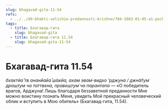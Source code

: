 ```yaml
---
slug: bhagavad-gita-11-54
refs:
  - ../../49-bhakti-velichie-predannosti-krishne/784-1983-01-05-a1-pochemu-vajshnavy-ne-ispolzuyut-misticheskuyu-jogu.md
tags:
  - title: Бхагавад-гита
    slug: bhagavad-gita
  - title: Бхагавад-гита 11.54
    slug: bhagavad-gita-11-54
---
```


# Бхагавад-гита 11.54

*бхактйа̄ тв ананйайа̄ ш́акйа, ахам эвам̇-видхо ’рджуна / джн̃а̄тум̇ драш̣т̣ум ча таттвена, правеш̣т̣ум̇ ча парантапа* — «О победитель врагов, Арджуна! Лишь благодаря беззаветной преданности Мне можно воистину познать Меня, увидеть Мой прекрасный человеческий облик и вступить в Мою обитель» (Бхагавад-гита, 11.54).

